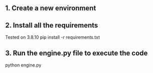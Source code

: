 ## 1. Create a new environment

## 2. Install all the requirements
Tested on 3.8.10
pip install -r requirements.txt

## 3. Run the engine.py file to execute the code

python engine.py
